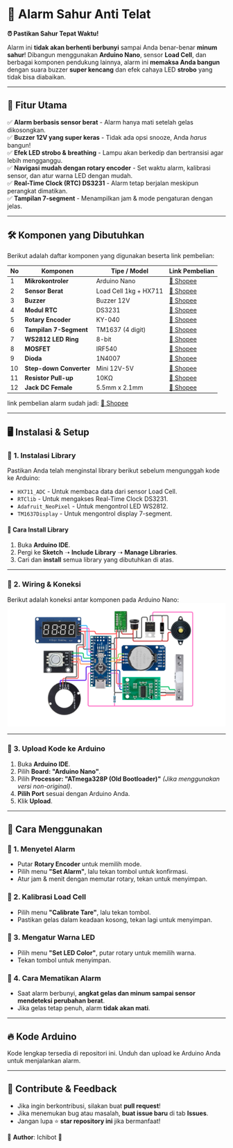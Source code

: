 # 🚀 Alarm Sahur Anti Telat  
**⏰ Pastikan Sahur Tepat Waktu!**

Alarm ini **tidak akan berhenti berbunyi** sampai Anda benar-benar **minum sahur**! Dibangun menggunakan **Arduino Nano**, sensor **Load Cell**, dan berbagai komponen pendukung lainnya, alarm ini **memaksa Anda bangun** dengan suara buzzer **super kencang** dan efek cahaya LED **strobo** yang tidak bisa diabaikan.

---

## 🎯 Fitur Utama
✅ **Alarm berbasis sensor berat** - Alarm hanya mati setelah gelas dikosongkan.  
✅ **Buzzer 12V yang super keras** - Tidak ada opsi snooze, Anda *harus* bangun!  
✅ **Efek LED strobo & breathing** - Lampu akan berkedip dan bertransisi agar lebih mengganggu.  
✅ **Navigasi mudah dengan rotary encoder** - Set waktu alarm, kalibrasi sensor, dan atur warna LED dengan mudah.  
✅ **Real-Time Clock (RTC) DS3231** - Alarm tetap berjalan meskipun perangkat dimatikan.  
✅ **Tampilan 7-segment** - Menampilkan jam & mode pengaturan dengan jelas.  

---

## 🛠 Komponen yang Dibutuhkan
Berikut adalah daftar komponen yang digunakan beserta link pembelian:

| No  | Komponen                    | Tipe / Model | Link Pembelian |
|-----|-----------------------------|--------------|----------------|
| 1   | **Mikrokontroler**           | Arduino Nano | [🔗 Shopee](https://s.shopee.co.id/2qGSRJIe4f) |
| 2   | **Sensor Berat**             | Load Cell 1kg + HX711 | [🔗 Shopee](https://s.shopee.co.id/9KTwB2d11t) |
| 3   | **Buzzer**                   | Buzzer 12V | [🔗 Shopee](https://s.shopee.co.id/50Kx0rDKUg) |
| 4   | **Modul RTC**                | DS3231 | [🔗 Shopee](https://s.shopee.co.id/9UnMNJvCUA) |
| 5   | **Rotary Encoder**           | KY-040 | [🔗 Shopee](https://s.shopee.co.id/2B0le0JHhh) |
| 6   | **Tampilan 7-Segment**       | TM1637 (4 digit) | [🔗 Shopee](https://s.shopee.co.id/1Vl4qj5A0m) |
| 7   | **WS2812 LED Ring**          | 8-bit | [🔗 Shopee](https://s.shopee.co.id/8fEFNlKlba) |
| 8   | **MOSFET**                   | IRF540 | [🔗 Shopee](https://s.shopee.co.id/VsXedAtS8) |
| 9   | **Dioda**                    | 1N4007 | [🔗 Shopee](https://s.shopee.co.id/3LCj36Ubjt) |
| 10  | **Step-down Converter**      | Mini 12V-5V | [🔗 Shopee](https://s.shopee.co.id/6AWuOBxwYA) |
| 11  | **Resistor Pull-up**         | 10KΩ | [🔗 Shopee](https://s.shopee.co.id/10ooG16pal) |
| 12  | **Jack DC Female**           | 5.5mm x 2.1mm | [🔗 Shopee](https://s.shopee.co.id/3AtIpYe0Id) | 

link pembelian alarm sudah jadi:
[🔗 Shopee]([https://s.shopee.co.id/2qGSRJIe4f](https://s.shopee.co.id/5fah8AeX9n))

---

## 🖥 Instalasi & Setup
### 🔹 **1. Instalasi Library**
Pastikan Anda telah menginstal library berikut sebelum mengunggah kode ke Arduino:  
- `HX711_ADC` - Untuk membaca data dari sensor Load Cell.  
- `RTClib` - Untuk mengakses Real-Time Clock DS3231.  
- `Adafruit_NeoPixel` - Untuk mengontrol LED WS2812.  
- `TM1637Display` - Untuk mengontrol display 7-segment.  

#### 🔹 **Cara Install Library**
1. Buka **Arduino IDE**.  
2. Pergi ke **Sketch** ➝ **Include Library** ➝ **Manage Libraries**.  
3. Cari dan **install** semua library yang dibutuhkan di atas.  

---

### 🔹 **2. Wiring & Koneksi**
Berikut adalah koneksi antar komponen pada Arduino Nano:  
![Wiring Alarm](https://raw.githubusercontent.com/teamichibot/AlarmSahurAntiTelat/refs/heads/main/wiring%20alarm%20sahur.png)

---

### 🔹 **3. Upload Kode ke Arduino**
1. Buka **Arduino IDE**.  
2. Pilih **Board: "Arduino Nano"**.  
3. Pilih **Processor: "ATmega328P (Old Bootloader)"** *(Jika menggunakan versi non-original)*.  
4. **Pilih Port** sesuai dengan Arduino Anda.  
5. Klik **Upload**.  

---

## 🚀 Cara Menggunakan
### **🔸 1. Menyetel Alarm**
- Putar **Rotary Encoder** untuk memilih mode.  
- Pilih menu **"Set Alarm"**, lalu tekan tombol untuk konfirmasi.  
- Atur jam & menit dengan memutar rotary, tekan untuk menyimpan.  

### **🔸 2. Kalibrasi Load Cell**
- Pilih menu **"Calibrate Tare"**, lalu tekan tombol.  
- Pastikan gelas dalam keadaan kosong, tekan lagi untuk menyimpan.  

### **🔸 3. Mengatur Warna LED**
- Pilih menu **"Set LED Color"**, putar rotary untuk memilih warna.  
- Tekan tombol untuk menyimpan.  

### **🔸 4. Cara Mematikan Alarm**
- Saat alarm berbunyi, **angkat gelas dan minum sampai sensor mendeteksi perubahan berat**.  
- Jika gelas tetap penuh, alarm **tidak akan mati**.  

---

## 🔥 Kode Arduino
Kode lengkap tersedia di repositori ini. Unduh dan upload ke Arduino Anda untuk menjalankan alarm.

---

## 📢 Contribute & Feedback
- Jika ingin berkontribusi, silakan buat **pull request**!  
- Jika menemukan bug atau masalah, **buat issue baru** di tab **Issues**.  
- Jangan lupa ⭐ **star repository ini** jika bermanfaat!  

📌 **Author**: Ichibot 🚀

